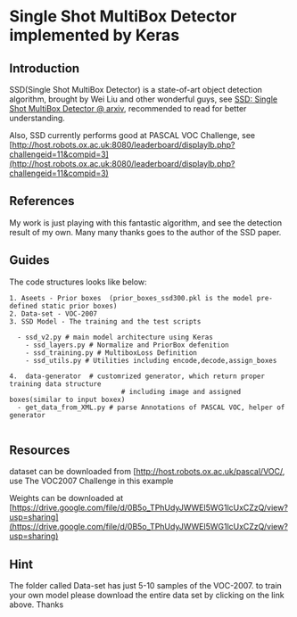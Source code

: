 # Single Shot MultiBox Detector implemented by Keras


## Introduction

SSD(Single Shot MultiBox Detector) is a state-of-art object detection algorithm, brought by Wei Liu and other wonderful guys, see [SSD: Single Shot MultiBox Detector @ arxiv](https://arxiv.org/abs/1512.02325), recommended to read for better understanding.

Also, SSD currently performs good at PASCAL VOC Challenge, see [http://host.robots.ox.ac.uk:8080/leaderboard/displaylb.php?challengeid=11&compid=3](http://host.robots.ox.ac.uk:8080/leaderboard/displaylb.php?challengeid=11&compid=3)

## References

My work is just playing with this fantastic algorithm, and see the detection result of my own. Many many thanks goes to the author of the SSD paper. 

## Guides

The code structures looks like below:

```
1. Aseets - Prior boxes  (prior_boxes_ssd300.pkl is the model pre-defined static prior boxes)
2. Data-set - VOC-2007
3. SSD Model - The training and the test scripts 

  - ssd_v2.py # main model architecture using Keras
	- ssd_layers.py # Normalize and PriorBox defenition
	- ssd_training.py # MultiboxLoss Definition
	- ssd_utils.py # Utilities including encode,decode,assign_boxes
  
4.  data-generator  # customrized generator, which return proper training data structure
				            # including image and assigned boxes(similar to input boxex)
  - get_data_from_XML.py # parse Annotations of PASCAL VOC, helper of generator
  
  ```

## Resources

dataset can be downloaded from [http://host.robots.ox.ac.uk/pascal/VOC/, use The VOC2007 Challenge in this example

Weights can be downloaded at [https://drive.google.com/file/d/0B5o_TPhUdyJWWEl5WG1lcUxCZzQ/view?usp=sharing](https://drive.google.com/file/d/0B5o_TPhUdyJWWEl5WG1lcUxCZzQ/view?usp=sharing)


## Hint

The folder called Data-set has just 5-10 samples of the VOC-2007. to train your own model please download the entire data set by clicking on the link above. Thanks 
